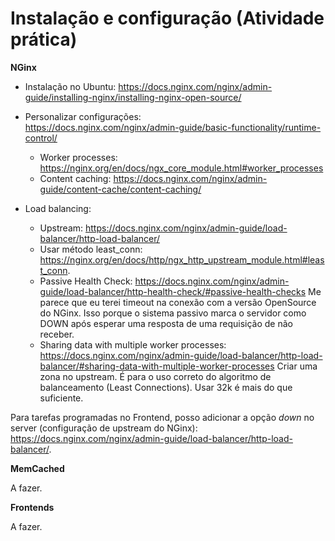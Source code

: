 # Instalação e configuração (Atividade prática)

__NGinx__
- Instalação no Ubuntu: https://docs.nginx.com/nginx/admin-guide/installing-nginx/installing-nginx-open-source/

- Personalizar configurações:    
    https://docs.nginx.com/nginx/admin-guide/basic-functionality/runtime-control/
    - Worker processes: https://nginx.org/en/docs/ngx_core_module.html#worker_processes
    - Content caching: https://docs.nginx.com/nginx/admin-guide/content-cache/content-caching/

- Load balancing:
    - Upstream: https://docs.nginx.com/nginx/admin-guide/load-balancer/http-load-balancer/
    - Usar método least_conn: https://nginx.org/en/docs/http/ngx_http_upstream_module.html#least_conn.
    -  Passive Health Check: https://docs.nginx.com/nginx/admin-guide/load-balancer/http-health-check/#passive-health-checks
        Me parece que eu terei timeout na conexão com a versão OpenSource do NGinx. Isso porque o sistema passivo marca o servidor como DOWN após esperar uma resposta de uma requisição de não receber. 
    - Sharing data with multiple worker processes: https://docs.nginx.com/nginx/admin-guide/load-balancer/http-load-balancer/#sharing-data-with-multiple-worker-processes
        Criar uma zona no upstream. É para o uso correto do algoritmo de balanceamento (Least Connections). Usar 32k é mais do que suficiente.


Para tarefas programadas no Frontend, posso adicionar a opção _down_ no server (configuração de upstream do NGinx): https://docs.nginx.com/nginx/admin-guide/load-balancer/http-load-balancer/.



__MemCached__

A fazer.


__Frontends__

A fazer.